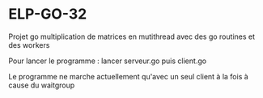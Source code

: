 # ELP-GO-32
Projet go multiplication de matrices en mutithread avec des go routines et des workers

Pour lancer le programme : lancer serveur.go puis client.go

Le programme ne marche actuellement qu'avec un seul client à la fois à cause du waitgroup